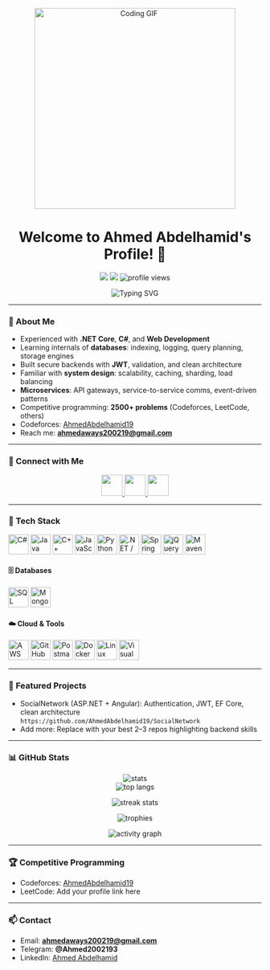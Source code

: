<!-- Banner / Header -->
<p align="center">
  <img src="https://media.giphy.com/media/qgQUggAC3Pfv687qPC/giphy.gif" width="400" alt="Coding GIF">
</p>

<h1 align="center">Welcome to Ahmed Abdelhamid's Profile! 👋</h1>

<p align="center">
  <a href="https://github.com/AhmedAbdelhamid19?tab=followers"><img src="https://img.shields.io/github/followers/AhmedAbdelhamid19?label=Followers&style=flat-square" /></a>
  <a href="https://github.com/AhmedAbdelhamid19"><img src="https://img.shields.io/github/stars/AhmedAbdelhamid19?affiliations=OWNER%2CCOLLABORATOR&style=flat-square" /></a>
  <img src="https://komarev.com/ghpvc/?username=AhmedAbdelhamid19&label=Profile%20views&color=0e75b6&style=flat-square" alt="profile views"/>
</p>

<p align="center">
  <img src="https://readme-typing-svg.herokuapp.com?font=Fira+Code&pause=1200&color=36BCF7&center=true&vCenter=true&width=700&lines=Computer+Science+Student+%26+Aspiring+Software+Engineer;Backend+Developer+%7C+.NET+%7C+C%23+%7C+SQL+Server;Clean+Architecture+%7C+Cloud+%7C+APIs;Competitive+Programmer+%E2%80%94+2500%2B+Problems+Solved" alt="Typing SVG" />
</p>

---

### 🚀 About Me
- Experienced with **.NET Core**, **C#**, and **Web Development**
- Learning internals of **databases**: indexing, logging, query planning, storage engines
- Built secure backends with **JWT**, validation, and clean architecture
- Familiar with **system design**: scalability, caching, sharding, load balancing
- **Microservices**: API gateways, service-to-service comms, event-driven patterns
- Competitive programming: **2500+ problems** (Codeforces, LeetCode, others)
- Codeforces: [AhmedAbdelhamid19](https://codeforces.com/profile/AhmedAbdelhamid19)
- Reach me: **ahmedaways200219@gmail.com**

---

### 🔗 Connect with Me
<p align="center">
  <a href="https://www.linkedin.com/in/ahmed-abdelhamid-777083257/" target="_blank">
    <img src="https://cdn.jsdelivr.net/gh/devicons/devicon/icons/linkedin/linkedin-original.svg" width="42" />
  </a>
  <a href="https://t.me/Ahmed2002193" target="_blank">
    <img src="https://upload.wikimedia.org/wikipedia/commons/8/82/Telegram_logo.svg" width="42" />
  </a>
  <a href="mailto:ahmedaways200219@gmail.com" target="_blank">
    <img src="https://upload.wikimedia.org/wikipedia/commons/4/4e/Gmail_Icon.png" width="42" />
  </a>
</p>

---

### 🧰 Tech Stack
<p align="left">
  <!-- Languages -->
  <img src="https://cdn.jsdelivr.net/gh/devicons/devicon/icons/csharp/csharp-original.svg" width="40" title="C#" />
  <img src="https://cdn.jsdelivr.net/gh/devicons/devicon/icons/java/java-original.svg" width="40" title="Java" />
  <img src="https://cdn.jsdelivr.net/gh/devicons/devicon/icons/cplusplus/cplusplus-original.svg" width="40" title="C++" />
  <img src="https://cdn.jsdelivr.net/gh/devicons/devicon/icons/javascript/javascript-original.svg" width="40" title="JavaScript" />
  <img src="https://cdn.jsdelivr.net/gh/devicons/devicon/icons/python/python-original.svg" width="40" title="Python" />
  <!-- Frameworks -->
  <img src="https://cdn.jsdelivr.net/gh/devicons/devicon/icons/dot-net/dot-net-original.svg" width="40" title=".NET / ASP.NET Core" />
  <img src="https://cdn.jsdelivr.net/gh/devicons/devicon/icons/spring/spring-original.svg" width="40" title="Spring" />
  <img src="https://cdn.jsdelivr.net/gh/devicons/devicon/icons/jquery/jquery-original.svg" width="40" title="jQuery" />
  <img src="https://cdn.jsdelivr.net/gh/devicons/devicon/icons/maven/maven-original.svg" width="40" title="Maven" />
</p>

#### 🗄️ Databases
<p align="left">
  <img src="https://img.icons8.com/color/48/microsoft-sql-server.png" width="40" title="SQL Server" />
  <img src="https://cdn.jsdelivr.net/gh/devicons/devicon/icons/mongodb/mongodb-original.svg" width="40" title="MongoDB" />
</p>

#### ☁️ Cloud & Tools
<p align="left">
  <img src="https://img.icons8.com/color/48/amazon-web-services.png" width="40" title="AWS" />
  <img src="https://img.icons8.com/fluency/48/github.png" width="40" title="GitHub Actions" />
  <img src="https://www.vectorlogo.zone/logos/getpostman/getpostman-icon.svg" width="40" title="Postman" />
  <img src="https://cdn.jsdelivr.net/gh/devicons/devicon/icons/docker/docker-original.svg" width="40" title="Docker" />
  <img src="https://cdn.jsdelivr.net/gh/devicons/devicon/icons/linux/linux-original.svg" width="40" title="Linux" />
  <img src="https://cdn.jsdelivr.net/gh/devicons/devicon/icons/visualstudio/visualstudio-plain.svg" width="40" title="Visual Studio" />
</p>

---

### 🧩 Featured Projects
- SocialNetwork (ASP.NET + Angular): Authentication, JWT, EF Core, clean architecture  
  `https://github.com/AhmedAbdelhamid19/SocialNetwork`
- Add more: Replace with your best 2–3 repos highlighting backend skills

---

### 📊 GitHub Stats
<p align="center">
  <img src="https://github-readme-stats.vercel.app/api?username=AhmedAbdelhamid19&show_icons=true&theme=radical" alt="stats" />
  <br/>
  <img src="https://github-readme-stats.vercel.app/api/top-langs/?username=AhmedAbdelhamid19&layout=compact&langs_count=8&hide=html,scss,tex,shell,batch,cmake,makefile&theme=radical" alt="top langs" />
</p>

<p align="center">
  <img src="https://streak-stats.demolab.com?user=AhmedAbdelhamid19&theme=radical" alt="streak stats" />
</p>

<p align="center">
  <img src="https://github-profile-trophy.vercel.app/?username=AhmedAbdelhamid19&theme=radical&no-frame=true&margin-w=10" alt="trophies"/>
</p>

<p align="center">
  <img src="https://github-readme-activity-graph.vercel.app/graph?username=AhmedAbdelhamid19&theme=react-dark&area=true&hide_border=true" alt="activity graph"/>
</p>

---

### 🏆 Competitive Programming
- Codeforces: [AhmedAbdelhamid19](https://codeforces.com/profile/AhmedAbdelhamid19)  
- LeetCode: Add your profile link here

---

### 📫 Contact
- Email: **ahmedaways200219@gmail.com**
- Telegram: **@Ahmed2002193**  
- LinkedIn: [Ahmed Abdelhamid](https://www.linkedin.com/in/ahmed-abdelhamid-777083257/)

<!-- Tips:
- Replace any placeholder links with the correct repo URLs.
- If any images fail to load due to rate limits, refresh or fork the badge services.
- Keep featured projects tight (2–4) and results-focused.
-->

